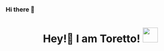 ### Hi there 👋

<h1 align="center">Hey!👋 I am Toretto! <img src="[https://media.giphy.com/media/SXyDYS8HSWfaMTmKGJ/giphy.gif](https://giphy.com/gifs/bTrTnPMPq8UORCrBWG)" width="40px"></h1>
